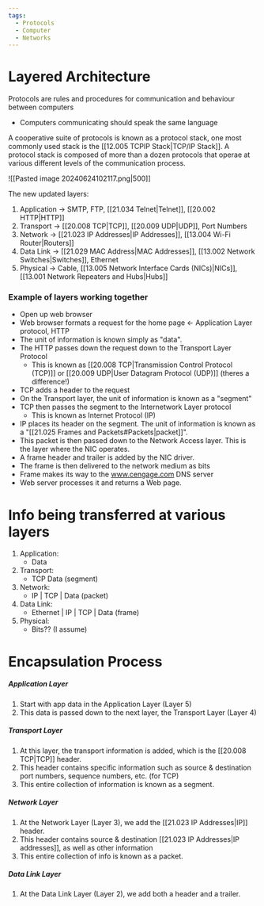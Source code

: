 ```yaml
---
tags:
  - Protocols
  - Computer
  - Networks
---
```

# Layered Architecture

Protocols are rules and procedures for communication and behaviour between computers
- Computers communicating should speak the same language

A cooperative suite of protocols is known as a protocol stack, one most commonly used stack is the [[12.005 TCPIP Stack|TCP/IP Stack]].
A protocol stack is composed of more than a dozen protocols that operae at various different levels of the communication process.

![[Pasted image 20240624102117.png|500]]

The new updated layers:
1. Application -> SMTP, FTP, [[21.034 Telnet|Telnet]], [[20.002 HTTP|HTTP]]
2. Transport -> [[20.008 TCP|TCP]], [[20.009 UDP|UDP]], Port Numbers
3. Network -> [[21.023 IP Addresses|IP Addresses]], [[13.004 Wi-Fi Router|Routers]] 
5. Data Link -> [[21.029 MAC Address|MAC Addresses]], [[13.002 Network Switches|Switches]], Ethernet
6. Physical -> Cable, [[13.005 Network Interface Cards (NICs)|NICs]], [[13.001 Network Repeaters and Hubs|Hubs]]

### Example of layers working together
- Open up web browser
- Web browser formats a request for the home page <- Application Layer protocol, HTTP
- The unit of information is known simply as "data".
- The HTTP passes down the request down to the Transport Layer Protocol
	- This is known as [[20.008 TCP|Transmission Control Protocol (TCP)]] or [[20.009 UDP|User Datagram Protocol (UDP)]] (theres a difference!)
- TCP adds a header to the request
- On the Transport layer, the unit of information is known as a "segment"
- TCP then passes the segment to the Internetwork Layer protocol
	- This is known as Internet Protocol (IP)
- IP places its header on the segment. The unit of information is known as a "[[21.025 Frames and Packets#Packets|packet]]".
- This packet is then passed down to the Network Access layer. This is the layer where the NIC operates.
- A frame header and trailer is added by the NIC driver. 
- The frame is then delivered to the network medium as bits
- Frame makes its way to the www.cengage.com DNS server
- Web server processes it and returns a Web page.

# Info being transferred at various layers

1. Application:
	- Data 
2. Transport:
	- TCP Data (segment)
3. Network:
	- IP | TCP | Data (packet)
4. Data Link:
	- Ethernet | IP | TCP | Data (frame)
5. Physical:
	- Bits?? (I assume)

# Encapsulation Process

##### Application Layer
1. Start with app data in the Application Layer (Layer 5)
2. This data is passed down to the next layer, the Transport Layer (Layer 4)

##### Transport Layer
1. At this layer, the transport information is added, which is the [[20.008 TCP|TCP]] header.
2. This header contains specific information such as source & destination port numbers, sequence numbers, etc. (for TCP)
3. This entire collection of information is known as a segment.

##### Network Layer
1. At the Network Layer (Layer 3), we add the [[21.023 IP Addresses|IP]] header.
2. This header contains source & destination [[21.023 IP Addresses|IP addresses]], as well as other information
3. This entire collection of info is known as a packet.

##### Data Link Layer
1. At the Data Link Layer (Layer 2), we add both a header and a trailer.